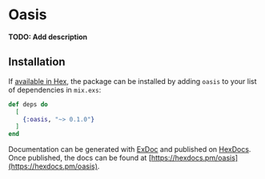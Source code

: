 # Oasis

**TODO: Add description**

## Installation

If [available in Hex](https://hex.pm/docs/publish), the package can be installed
by adding `oasis` to your list of dependencies in `mix.exs`:

```elixir
def deps do
  [
    {:oasis, "~> 0.1.0"}
  ]
end
```

Documentation can be generated with [ExDoc](https://github.com/elixir-lang/ex_doc)
and published on [HexDocs](https://hexdocs.pm). Once published, the docs can
be found at [https://hexdocs.pm/oasis](https://hexdocs.pm/oasis).

